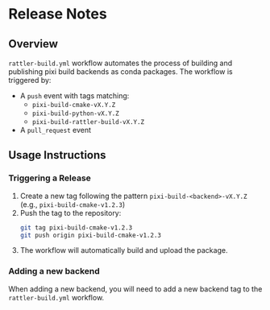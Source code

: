 # Release Notes

## Overview
`rattler-build.yml` workflow automates the process of building and publishing pixi build backends as conda packages.
The workflow is triggered by:

- A `push` event with tags matching:
  - `pixi-build-cmake-vX.Y.Z`
  - `pixi-build-python-vX.Y.Z`
  - `pixi-build-rattler-build-vX.Y.Z`
- A `pull_request` event


## Usage Instructions

### Triggering a Release
1. Create a new tag following the pattern `pixi-build-<backend>-vX.Y.Z` (e.g., `pixi-build-cmake-v1.2.3`)
2. Push the tag to the repository:
   ```sh
   git tag pixi-build-cmake-v1.2.3
   git push origin pixi-build-cmake-v1.2.3
   ```
3. The workflow will automatically build and upload the package.

### Adding a new backend
When adding a new backend, you will need to add a new backend tag to the `rattler-build.yml` workflow.
